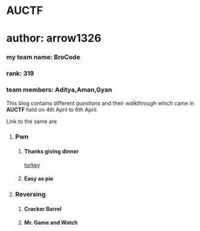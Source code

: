 # AUCTF
# author: arrow1326


### my team name: BroCode
### rank: 319
### team members: Aditya,Aman,Gyan
This blog contains different _questions_ and their _walkthrough_ which came in **AUCTF** held on 4th April to 6th April.


Link to the same are
1. ### Pwn
    1. #### Thanks giving dinner 
        [turkey](https://gyan3098.github.io/AUCTF/REVERSING/thanks_giving_dinner/index.html)
    2. #### Easy as pie 

2. ### Reversing
    1. #### Cracker Barrel
    2. #### Mr. Game and Watch
